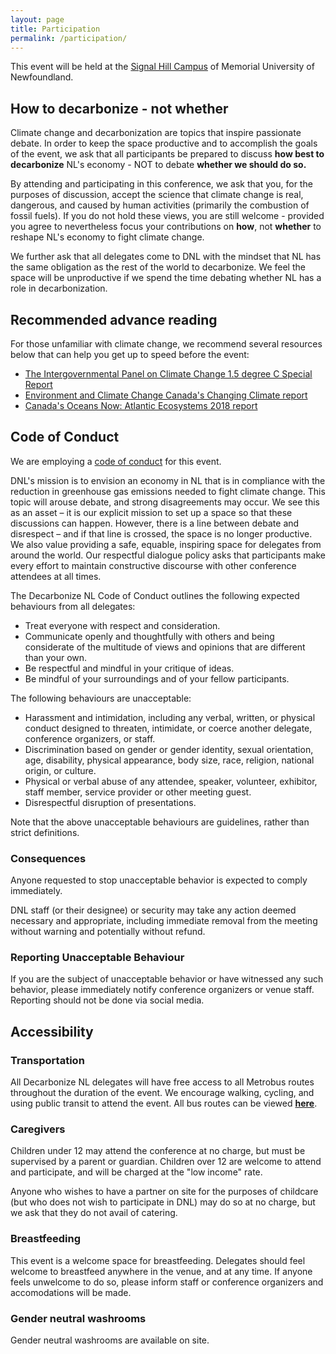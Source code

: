 ```yaml
---
layout: page
title: Participation
permalink: /participation/
---
```


This event will be held at the [Signal Hill Campus](https://www.mun.ca/signalhill/) of Memorial University of Newfoundland. 

## How to decarbonize - not whether

Climate change and decarbonization are topics that inspire passionate debate. In order to keep the space productive and to accomplish the goals of the event, we ask that all participants be prepared to discuss **how best to decarbonize** NL's economy - NOT to debate **whether we should do so.** 

By attending and participating in this conference, we ask that you, for the purposes of discussion, accept the science that climate change is real, dangerous, and caused by human activities (primarily the combustion of fossil fuels). If you do not hold these views, you are still welcome - provided you agree to nevertheless focus your contributions on **how**, not **whether** to reshape NL's economy to fight climate change.

We further ask that all delegates come to DNL with the mindset that NL has the same obligation as the rest of the world to decarbonize. We feel the space will be unproductive if we spend the time debating whether NL has a role in decarbonization.

## Recommended advance reading

For those unfamiliar with climate change, we recommend several resources below that can help you get up to speed before the event:

* [The Intergovernmental Panel on Climate Change 1.5 degree C Special Report](https://www.ipcc.ch/sr15/) 
* [Environment and Climate Change Canada's Changing Climate report](https://www.nrcan.gc.ca/sites/www.nrcan.gc.ca/files/energy/Climate-change/pdf/CCCR_FULLREPORT-EN-FINAL.pdf)
* [Canada's Oceans Now: Atlantic Ecosystems 2018 report](http://dfo-mpo.gc.ca/oceans/publications/soto-rceo/2018/atlantic-ecosystems-ecosystemes-atlantiques/index-eng.html)

## Code of Conduct

We are employing a [code of conduct](https://www.frontiersin.org/articles/10.3389/fmars.2016.00103/full) for this event. 

DNL's mission is to envision an economy in NL that is in compliance with the reduction in greenhouse gas emissions needed to fight climate change. This topic will arouse debate, and strong disagreements may occur. We see this as an asset – it is our explicit mission to set up a space so that these discussions can happen. However, there is a line between debate and disrespect – and if that line is crossed, the space is no longer productive. We also value providing a safe, equable, inspiring space for delegates from around the world.  Our respectful dialogue policy asks that participants make every effort to maintain constructive discourse with other conference attendees at all times.

The Decarbonize NL Code of Conduct outlines the following expected behaviours from all delegates: 

* Treat everyone with respect and consideration.
* Communicate openly and thoughtfully with others and being considerate of the multitude of views and opinions that are different than your own.
* Be respectful and mindful in your critique of ideas.
* Be mindful of your surroundings and of your fellow participants.

The following behaviours are unacceptable: 
* Harassment and intimidation, including any verbal, written, or physical conduct designed to threaten, intimidate, or coerce another delegate, conference organizers, or staff.
* Discrimination based on gender or gender identity, sexual orientation, age, disability, physical appearance, body size, race, religion, national origin, or culture.
* Physical or verbal abuse of any attendee, speaker, volunteer, exhibitor, staff member, service provider or other meeting guest.
* Disrespectful disruption of presentations.

Note that the above unacceptable behaviours are guidelines, rather than strict definitions. 

### Consequences

Anyone requested to stop unacceptable behavior is expected to comply immediately. 

DNL staff (or their designee) or security may take any action deemed necessary and appropriate, including immediate removal from the meeting without warning and potentially without refund.

### Reporting Unacceptable Behaviour

If you are the subject of unacceptable behavior or have witnessed any such behavior, please immediately notify conference organizers or venue staff. Reporting should not be done via social media.

## Accessibility

### Transportation

All Decarbonize NL delegates will have free access to all Metrobus routes throughout the duration of the event. We encourage walking, cycling, and using public transit to attend the event. All bus routes can be viewed [**here**](https://www.metrobus.com/html-default/system_map.asp).

### Caregivers

Children under 12 may attend the conference at no charge, but must be supervised by a parent or guardian. Children over 12 are welcome to attend and participate, and will be charged at the "low income" rate. 

Anyone who wishes to have a partner on site for the purposes of childcare (but who does not wish to participate in DNL) may do so at no charge, but we ask that they do not avail of catering. 

### Breastfeeding

This event is a welcome space for breastfeeding. Delegates should feel welcome to breastfeed anywhere in the venue, and at any time. If anyone feels unwelcome to do so, please inform staff or conference organizers and accomodations will be made.

### Gender neutral washrooms

Gender neutral washrooms are available on site.
